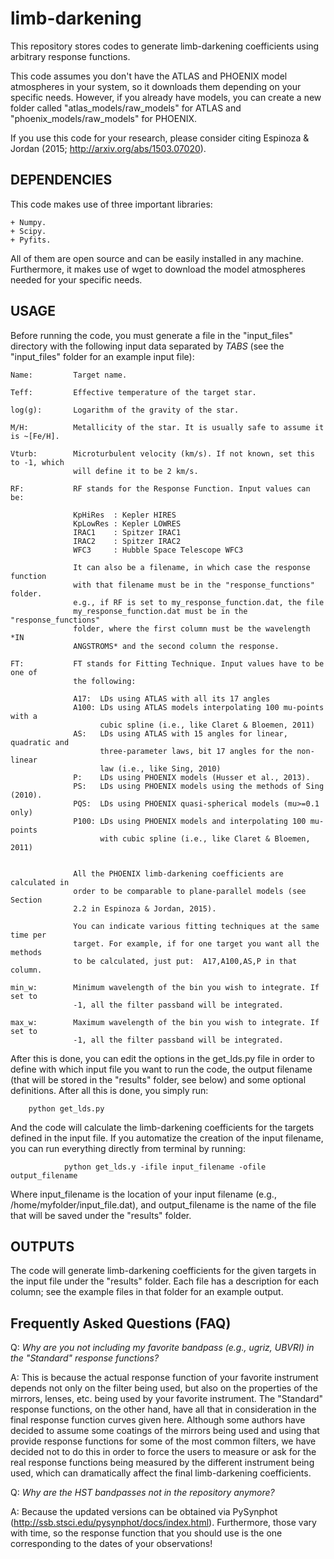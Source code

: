 # limb-darkening

This repository stores codes to generate limb-darkening coefficients using arbitrary response functions. 

This code assumes you don't have the ATLAS and PHOENIX model atmospheres in your system, so it downloads 
them depending on your specific needs. However, if you already have models, you can create a new folder 
called "atlas_models/raw_models" for ATLAS and "phoenix_models/raw_models" for PHOENIX.

If you use this code for your research, please consider citing Espinoza & Jordan (2015; http://arxiv.org/abs/1503.07020).

DEPENDENCIES
------------

This code makes use of three important libraries:

	+ Numpy.
	+ Scipy.
	+ Pyfits.

All of them are open source and can be easily installed in any machine. Furthermore, 
it makes use of wget to download the model atmospheres needed for your specific needs.

USAGE
-----

Before running the code, you must generate a file in the "input_files" directory with 
the following input data separated by *TABS* (see the "input_files" folder for an example input file):

    Name:         Target name.

    Teff:         Effective temperature of the target star.

    log(g):       Logarithm of the gravity of the star.

    M/H:          Metallicity of the star. It is usually safe to assume it is ~[Fe/H].

    Vturb:        Microturbulent velocity (km/s). If not known, set this to -1, which 
                  will define it to be 2 km/s.

    RF:           RF stands for the Response Function. Input values can be:

                  KpHiRes  : Kepler HIRES
                  KpLowRes : Kepler LOWRES
                  IRAC1    : Spitzer IRAC1
                  IRAC2    : Spitzer IRAC2
                  WFC3     : Hubble Space Telescope WFC3

                  It can also be a filename, in which case the response function
                  with that filename must be in the "response_functions" folder. 
                  e.g., if RF is set to my_response_function.dat, the file 
                  my_response_function.dat must be in the "response_functions" 
                  folder, where the first column must be the wavelength *IN 
                  ANGSTROMS* and the second column the response.

    FT:           FT stands for Fitting Technique. Input values have to be one of 
                  the following:

                  A17:  LDs using ATLAS with all its 17 angles
                  A100: LDs using ATLAS models interpolating 100 mu-points with a 
                        cubic spline (i.e., like Claret & Bloemen, 2011)
                  AS:   LDs using ATLAS with 15 angles for linear, quadratic and 
                        three-parameter laws, bit 17 angles for the non-linear 
                        law (i.e., like Sing, 2010)
                  P:    LDs using PHOENIX models (Husser et al., 2013).
                  PS:   LDs using PHOENIX models using the methods of Sing (2010).
                  PQS:  LDs using PHOENIX quasi-spherical models (mu>=0.1 only)
                  P100: LDs using PHOENIX models and interpolating 100 mu-points 
                        with cubic spline (i.e., like Claret & Bloemen, 2011)


                  All the PHOENIX limb-darkening coefficients are calculated in 
                  order to be comparable to plane-parallel models (see Section 
                  2.2 in Espinoza & Jordan, 2015).

                  You can indicate various fitting techniques at the same time per 
                  target. For example, if for one target you want all the methods 
                  to be calculated, just put:  A17,A100,AS,P in that column.
	
    min_w:        Minimum wavelength of the bin you wish to integrate. If set to 
                  -1, all the filter passband will be integrated.

    max_w:        Maximum wavelength of the bin you wish to integrate. If set to 
                  -1, all the filter passband will be integrated.

After this is done, you can edit the options in the get_lds.py file in order to define with which 
input file you want to run the code, the output filename (that will be stored in the "results" 
folder, see below) and some optional definitions. After all this is done, you simply run:

		python get_lds.py

And the code will calculate the limb-darkening coefficients for the targets defined in the 
input file. If you automatize the creation of the input filename, you can run everything 
directly from terminal by running:

                python get_lds.y -ifile input_filename -ofile output_filename

Where input_filename is the location of your input filename (e.g., /home/myfolder/input_file.dat), 
and output_filename is the name of the file that will be saved under the "results" folder.

OUTPUTS
-------

The code will generate limb-darkening coefficients for the given targets in the 
input file under the "results" folder. Each file has a description for each column; see 
the example files in that folder for an example output.


Frequently Asked Questions (FAQ)
--------------------------------

Q: *Why are you not including my favorite bandpass (e.g., ugriz, UBVRI) in the "Standard" response functions?*

A: This is because the actual response function of your favorite instrument depends not only on the filter being used, 
   but also on the properties of the mirrors, lenses, etc. being used by your favorite instrument. The 
   "Standard" response functions, on the other hand, have all that in consideration in the final response 
   function curves given here. Although some authors have decided to assume some coatings of the mirrors being 
   used and using that provide response functions for some of the most common filters, we have decided not to 
   do this in order to force the users to measure or ask for the real response functions being measured by 
   the different instrument being used, which can dramatically affect the final limb-darkening coefficients.

Q: *Why are the HST bandpasses not in the repository anymore?*

A: Because the updated versions can be obtained via PySynphot (http://ssb.stsci.edu/pysynphot/docs/index.html). 
   Furthermore, those vary with time, so the response function that you should use is the one corresponding to 
   the dates of your observations!
